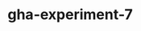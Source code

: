 # gha-experiment-7
   













  











































 





  



  





















    







  

  






